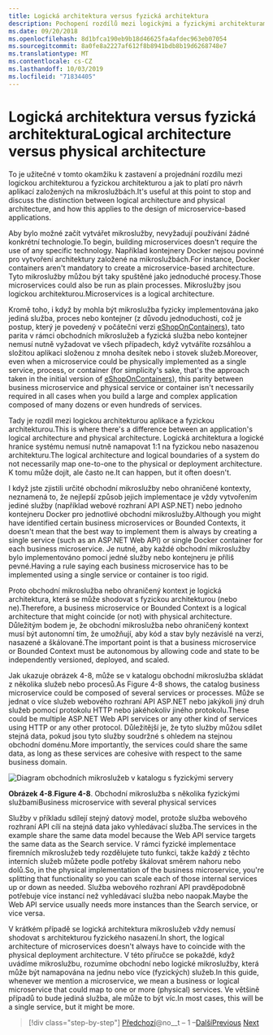 ```yaml
---
title: Logická architektura versus fyzická architektura
description: Pochopení rozdílů mezi logickými a fyzickými architekturami.
ms.date: 09/20/2018
ms.openlocfilehash: 8d1bfca190eb9b18d46625fa4afdec963eb07054
ms.sourcegitcommit: 8a0fe8a2227af612f8b8941bdb8b19d6268748e7
ms.translationtype: MT
ms.contentlocale: cs-CZ
ms.lasthandoff: 10/03/2019
ms.locfileid: "71834405"
---
```

# <a name="logical-architecture-versus-physical-architecture"></a><span data-ttu-id="db76d-103">Logická architektura versus fyzická architektura</span><span class="sxs-lookup"><span data-stu-id="db76d-103">Logical architecture versus physical architecture</span></span>

<span data-ttu-id="db76d-104">To je užitečné v tomto okamžiku k zastavení a projednání rozdílu mezi logickou architekturou a fyzickou architekturou a jak to platí pro návrh aplikací založených na mikroslužbách.</span><span class="sxs-lookup"><span data-stu-id="db76d-104">It's useful at this point to stop and discuss the distinction between logical architecture and physical architecture, and how this applies to the design of microservice-based applications.</span></span>

<span data-ttu-id="db76d-105">Aby bylo možné začít vytvářet mikroslužby, nevyžadují používání žádné konkrétní technologie.</span><span class="sxs-lookup"><span data-stu-id="db76d-105">To begin, building microservices doesn't require the use of any specific technology.</span></span> <span data-ttu-id="db76d-106">Například kontejnery Docker nejsou povinné pro vytvoření architektury založené na mikroslužbách.</span><span class="sxs-lookup"><span data-stu-id="db76d-106">For instance, Docker containers aren't mandatory to create a microservice-based architecture.</span></span> <span data-ttu-id="db76d-107">Tyto mikroslužby můžou být taky spuštěné jako jednoduché procesy.</span><span class="sxs-lookup"><span data-stu-id="db76d-107">Those microservices could also be run as plain processes.</span></span> <span data-ttu-id="db76d-108">Mikroslužby jsou logickou architekturou.</span><span class="sxs-lookup"><span data-stu-id="db76d-108">Microservices is a logical architecture.</span></span>

<span data-ttu-id="db76d-109">Kromě toho, i když by mohla být mikroslužba fyzicky implementována jako jediná služba, proces nebo kontejner (z důvodu jednoduchosti, což je postup, který je povedený v počáteční verzi [eShopOnContainers](https://aka.ms/MicroservicesArchitecture)), tato parita v rámci obchodních mikroslužeb a fyzická služba nebo kontejner nemusí nutně vyžadovat ve všech případech, když vytváříte rozsáhlou a složitou aplikaci složenou z mnoha desítek nebo i stovek služeb.</span><span class="sxs-lookup"><span data-stu-id="db76d-109">Moreover, even when a microservice could be physically implemented as a single service, process, or container (for simplicity's sake, that's the approach taken in the initial version of [eShopOnContainers](https://aka.ms/MicroservicesArchitecture)), this parity between business microservice and physical service or container isn't necessarily required in all cases when you build a large and complex application composed of many dozens or even hundreds of services.</span></span>

<span data-ttu-id="db76d-110">Tady je rozdíl mezi logickou architekturou aplikace a fyzickou architekturou.</span><span class="sxs-lookup"><span data-stu-id="db76d-110">This is where there's a difference between an application's logical architecture and physical architecture.</span></span> <span data-ttu-id="db76d-111">Logická architektura a logické hranice systému nemusí nutně namapovat 1:1 na fyzickou nebo nasazenou architekturu.</span><span class="sxs-lookup"><span data-stu-id="db76d-111">The logical architecture and logical boundaries of a system do not necessarily map one-to-one to the physical or deployment architecture.</span></span> <span data-ttu-id="db76d-112">K tomu může dojít, ale často ne.</span><span class="sxs-lookup"><span data-stu-id="db76d-112">It can happen, but it often doesn't.</span></span>

<span data-ttu-id="db76d-113">I když jste zjistili určité obchodní mikroslužby nebo ohraničené kontexty, neznamená to, že nejlepší způsob jejich implementace je vždy vytvořením jediné služby (například webové rozhraní API ASP.NET) nebo jednoho kontejneru Docker pro jednotlivé obchodní mikroslužby.</span><span class="sxs-lookup"><span data-stu-id="db76d-113">Although you might have identified certain business microservices or Bounded Contexts, it doesn't mean that the best way to implement them is always by creating a single service (such as an ASP.NET Web API) or single Docker container for each business microservice.</span></span> <span data-ttu-id="db76d-114">Je nutné, aby každé obchodní mikroslužby bylo implementováno pomocí jedné služby nebo kontejneru je příliš pevné.</span><span class="sxs-lookup"><span data-stu-id="db76d-114">Having a rule saying each business microservice has to be implemented using a single service or container is too rigid.</span></span>

<span data-ttu-id="db76d-115">Proto obchodní mikroslužba nebo ohraničený kontext je logická architektura, která se může shodovat s fyzickou architekturou (nebo ne).</span><span class="sxs-lookup"><span data-stu-id="db76d-115">Therefore, a business microservice or Bounded Context is a logical architecture that might coincide (or not) with physical architecture.</span></span> <span data-ttu-id="db76d-116">Důležitým bodem je, že obchodní mikroslužba nebo ohraničený kontext musí být autonomní tím, že umožňují, aby kód a stav byly nezávislé na verzi, nasazené a škálované.</span><span class="sxs-lookup"><span data-stu-id="db76d-116">The important point is that a business microservice or Bounded Context must be autonomous by allowing code and state to be independently versioned, deployed, and scaled.</span></span>

<span data-ttu-id="db76d-117">Jak ukazuje obrázek 4-8, může se v katalogu obchodní mikroslužba skládat z několika služeb nebo procesů.</span><span class="sxs-lookup"><span data-stu-id="db76d-117">As Figure 4-8 shows, the catalog business microservice could be composed of several services or processes.</span></span> <span data-ttu-id="db76d-118">Může se jednat o více služeb webového rozhraní API ASP.NET nebo jakýkoli jiný druh služeb pomocí protokolu HTTP nebo jakéhokoliv jiného protokolu.</span><span class="sxs-lookup"><span data-stu-id="db76d-118">These could be multiple ASP.NET Web API services or any other kind of services using HTTP or any other protocol.</span></span> <span data-ttu-id="db76d-119">Důležitější je, že tyto služby můžou sdílet stejná data, pokud jsou tyto služby soudržné s ohledem na stejnou obchodní doménu.</span><span class="sxs-lookup"><span data-stu-id="db76d-119">More importantly, the services could share the same data, as long as these services are cohesive with respect to the same business domain.</span></span>

![Diagram obchodních mikroslužeb v katalogu s fyzickými servery](./media/logical-versus-physical-architecture/multiple-physical-services.png)

<span data-ttu-id="db76d-121">**Obrázek 4-8**.</span><span class="sxs-lookup"><span data-stu-id="db76d-121">**Figure 4-8**.</span></span> <span data-ttu-id="db76d-122">Obchodní mikroslužba s několika fyzickými službami</span><span class="sxs-lookup"><span data-stu-id="db76d-122">Business microservice with several physical services</span></span>

<span data-ttu-id="db76d-123">Služby v příkladu sdílejí stejný datový model, protože služba webového rozhraní API cílí na stejná data jako vyhledávací služba.</span><span class="sxs-lookup"><span data-stu-id="db76d-123">The services in the example share the same data model because the Web API service targets the same data as the Search service.</span></span> <span data-ttu-id="db76d-124">V rámci fyzické implementace firemních mikroslužeb tedy rozdělujete tuto funkci, takže každý z těchto interních služeb můžete podle potřeby škálovat směrem nahoru nebo dolů.</span><span class="sxs-lookup"><span data-stu-id="db76d-124">So, in the physical implementation of the business microservice, you're splitting that functionality so you can scale each of those internal services up or down as needed.</span></span> <span data-ttu-id="db76d-125">Služba webového rozhraní API pravděpodobně potřebuje více instancí než vyhledávací služba nebo naopak.</span><span class="sxs-lookup"><span data-stu-id="db76d-125">Maybe the Web API service usually needs more instances than the Search service, or vice versa.</span></span>

<span data-ttu-id="db76d-126">V krátkém případě se logická architektura mikroslužeb vždy nemusí shodovat s architekturou fyzického nasazení.</span><span class="sxs-lookup"><span data-stu-id="db76d-126">In short, the logical architecture of microservices doesn't always have to coincide with the physical deployment architecture.</span></span> <span data-ttu-id="db76d-127">V této příručce se pokaždé, když uvádíme mikroslužbu, rozumíme obchodní nebo logické mikroslužby, která může být namapována na jednu nebo více (fyzických) služeb.</span><span class="sxs-lookup"><span data-stu-id="db76d-127">In this guide, whenever we mention a microservice, we mean a business or logical microservice that could map to one or more (physical) services.</span></span> <span data-ttu-id="db76d-128">Ve většině případů to bude jediná služba, ale může to být víc.</span><span class="sxs-lookup"><span data-stu-id="db76d-128">In most cases, this will be a single service, but it might be more.</span></span>

>[!div class="step-by-step"]
><span data-ttu-id="db76d-129">[Předchozí](data-sovereignty-per-microservice.md)@no__t – 1 –[Další](distributed-data-management.md)</span><span class="sxs-lookup"><span data-stu-id="db76d-129">[Previous](data-sovereignty-per-microservice.md)
>[Next](distributed-data-management.md)</span></span>
